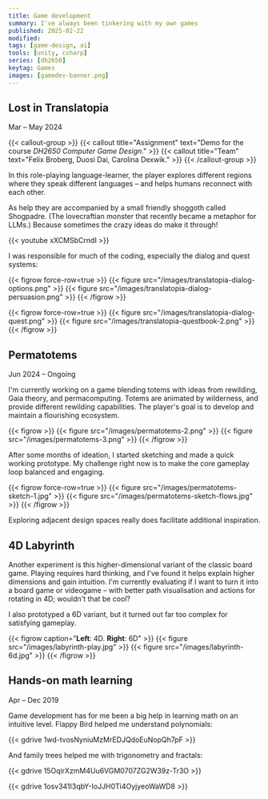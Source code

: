 ```yaml
---
title: Game development
summary: I've always been tinkering with my own games
published: 2025-02-22
modified:
tags: [game-design, ai]
tools: [unity, csharp]
series: [dh2650]
keytag: Games
images: [gamedev-banner.png]
---
```


## Lost in Translatopia

<p class="caption">Mar – May 2024</p>

{{< callout-group >}}
    {{< callout title="Assignment" text="Demo for the course _DH2650 Computer Game Design_." >}}
    {{< callout title="Team" text="Felix Broberg, Duosi Dai, Carolina Dexwik." >}}
{{< /callout-group >}}

In this role-playing language-learner, the player explores different regions where they speak different languages – and helps humans reconnect with each other.

As help they are accompanied by a small friendly shoggoth called Shogpadre. (The lovecraftian monster that recently became a metaphor for LLMs.) Because sometimes the crazy ideas do make it through!

{{< youtube xXCMSbCrndI >}}

I was responsible for much of the coding, especially the dialog and quest systems:

{{< figrow force-row=true >}}
    {{< figure src="/images/translatopia-dialog-options.png" >}}
    {{< figure src="/images/translatopia-dialog-persuasion.png" >}}
{{< /figrow >}}

{{< figrow force-row=true >}}
    {{< figure src="/images/translatopia-dialog-quest.png" >}}
    {{< figure src="/images/translatopia-questbook-2.png" >}}
{{< /figrow >}}

## Permatotems

<p class="caption">Jun 2024 – Ongoing</p>

I'm currently working on a game blending totems with ideas from rewilding, Gaia theory, and permacomputing. Totems are animated by wilderness, and provide different rewilding capabilities. The player's goal is to develop and maintain a flourishing ecosystem.

{{< figrow >}}
    {{< figure src="/images/permatotems-2.png" >}}
    {{< figure src="/images/permatotems-3.png" >}}
{{< /figrow >}}

After some months of ideation, I started sketching and made a quick working prototype. My challenge right now is to make the core gameplay loop balanced and engaging.

{{< figrow force-row=true >}}
    {{< figure src="/images/permatotems-sketch-1.jpg" >}}
    {{< figure src="/images/permatotems-sketch-flows.jpg" >}}
{{< /figrow >}}

Exploring adjacent design spaces really does facilitate additional inspiration.

[](/projects/toteometer)

## 4D Labyrinth

Another experiment is this higher-dimensional variant of the classic board game. Playing requires hard thinking, and I've found it helps explain higher dimensions and gain intuition. I'm currently evaluating if I want to turn it into a board game or videogame – with better path visualisation and actions for rotating in 4D; wouldn't that be cool?

I also prototyped a 6D variant, but it turned out far too complex for satisfying gameplay.

{{< figrow caption="**Left**: 4D. **Right**: 6D" >}}
    {{< figure src="/images/labyrinth-play.jpg" >}}
    {{< figure src="/images/labyrinth-6d.jpg" >}}
{{< /figrow >}}

## Hands-on math learning

<p class="caption">Apr – Dec 2019</p>

Game development has for me been a big help in learning math on an intuitive level. Flappy Bird helped me understand polynomials:

{{< gdrive 1wd-tvosNyniuMzMrEDJQdoEuNopQh7pF >}}

And family trees helped me with trigonometry and fractals:

{{< gdrive 15OqirXzmM4Uu6VGM0707ZG2W39z-Tr3O >}}

{{< gdrive 1osv341I3qbY-IoJJH0Ti4OyjyeoWaWD8 >}}
